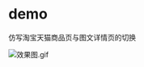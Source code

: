 # demo
仿写淘宝天猫商品页与图文详情页的切换


![效果图.gif](http://upload-images.jianshu.io/upload_images/5702624-cb87597790c592af.gif?imageMogr2/auto-orient/strip)
